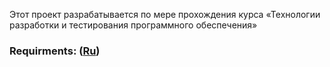 Этот проект разрабатывается по мере прохождения курса «Технологии разработки и тестирования программного обеспечения»

### Requirments: ([Ru](https://makhunov.github.io/project-trtpo/Documents/requrements))
